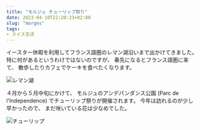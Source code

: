 ```yaml
---
title: "モルジュ チューリップ祭り"
date: 2023-04-10T22:20:23+02:00
slug: "morges"
tags:
- スイス生活
---
```

イースター休暇を利用してフランス語圏のレマン湖沿いまで出かけてきました。
特に何があるというわけではないのですが、
春先になるとフランス語圏に来て、
散歩したりカフェでケーキを食べたくなります。

![レマン湖](/assets/2023/04/10/LakeLeman.jpg)

４月から５月中旬にかけて、
モルジュのアンデパンダンス公園 (Parc de l'Independence) でチューリップ祭りが開催されます。
今年は訪れるのが少し早かったので、
まだ咲いている花は少なめでした。

![チューリップ](/assets/2023/04/10/Tulpe.jpg)
